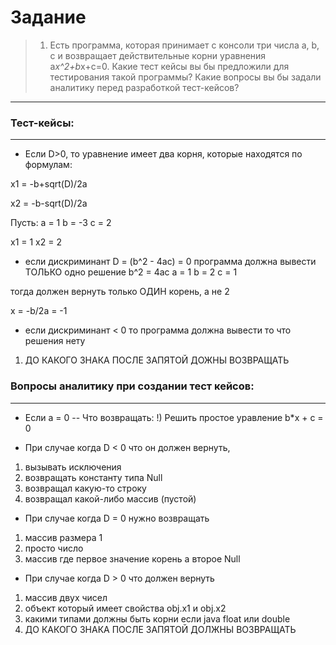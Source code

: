 # Задание

>1. Есть программа, которая принимает с консоли три числа a, b, c
и возвращает действительные корни уравнения a*x^2+b*x+c=0.
Какие тест кейсы вы бы предложили для тестирования такой программы?
Какие вопросы вы бы задали аналитику перед разработкой тест-кейсов?

---

### Тест-кейсы:
***

- Если D>0, то уравнение имеет два корня, которые находятся по формулам:

x1 = -b+sqrt(D)/2a

x2 = -b-sqrt(D)/2a

Пусть:
a = 1
b = -3
c = 2

x1 = 1
x2 = 2

- если дискриминант D = (b^2 - 4ac) = 0 программа должна вывести  ТОЛЬКО одно решение
b^2 = 4ac
a = 1 b = 2 c = 1

тогда должен вернуть только ОДИН корень, а не 2

x = -b/2a = -1

- если дискриминант < 0 то программа должна вывести то что решения нету
1) ДО КАКОГО ЗНАКА ПОСЛЕ ЗАПЯТОЙ ДОЖНЫ ВОЗВРАЩАТЬ

### Вопросы аналитику при создании тест кейсов:
***

- Если a = 0
-- Что возвращать:
!) Решить простое уравление b*x + c = 0

- При случае когда D < 0 что он должен вернуть,
1) вызывать исключения
2) возвращать константу типа Null
3) возвращал какую-то строку
4) возвращал какой-либо массив (пустой)
- При случае когда D = 0 нужно возвращать
1) массив размера 1
2) просто число
3) массив где первое значение корень а второе  Null
- При случае когда D > 0 что должен вернуть
1) массив двух чисел
2) объект который имеет свойства obj.x1 и obj.x2
3) какими типами должны быть корни если java float или double
4) ДО КАКОГО ЗНАКА ПОСЛЕ ЗАПЯТОЙ ДОЛЖНЫ ВОЗВРАЩАТЬ

